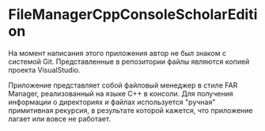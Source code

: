 # FileManagerCppConsoleScholarEdition
На момент написания этого приложения автор не был знаком с системой Git.
Представленные в репозитории файлы являются копией проекта VisualStudio.

Приложение представляет собой файловый менеджер в стиле FAR Manager, реализованный на языке C++ в консоли.
Для получения информации о директориях и файлах используется "ручная" примитивная рекурсия, в результате которой кажется, что приложение лагает или вовсе не работает.

